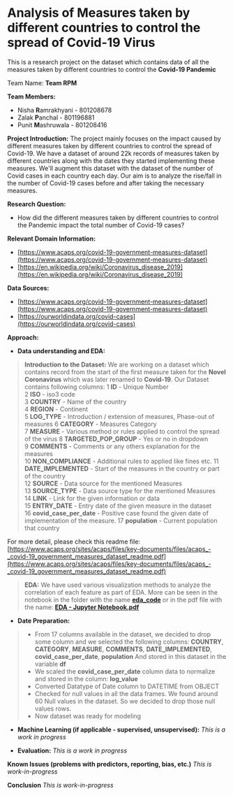 # Analysis of Measures taken by different countries to control the spread of Covid-19 Virus

This is a research project on the dataset which contains data of all the measures taken by different countries to control the **Covid-19 Pandemic**

Team Name: **Team RPM**

**Team Members:**

 - Nisha **R**amrakhyani - 801208678
 - Zalak **P**anchal - 801196881
 - Punit **M**ashruwala - 801208416

**Project Introduction:**
The project mainly focuses on the impact caused by different measures taken by different countries to control the spread of Covid-19. 
We have a dataset of around 22k records of measures taken by different countries along with the dates they started implementing these measures. 
We'll augment this dataset with the dataset of the number of Covid cases in each country each day. 
Our aim is to analyze the rise/fall in the number of Covid-19 cases before and after taking the necessary measures.

**Research Question:**

 - How did the different measures taken by different countries to
   control the Pandemic impact the total number of Covid-19 cases?

**Relevant Domain Information:** 

 - [https://www.acaps.org/covid-19-government-measures-dataset](https://www.acaps.org/covid-19-government-measures-dataset)
 - [https://en.wikipedia.org/wiki/Coronavirus_disease_2019](https://en.wikipedia.org/wiki/Coronavirus_disease_2019)

**Data Sources:**

 - [https://www.acaps.org/covid-19-government-measures-dataset](https://www.acaps.org/covid-19-government-measures-dataset)
 - [https://ourworldindata.org/covid-cases](https://ourworldindata.org/covid-cases)

**Approach:**

 - **Data understanding and EDA:**

	  

> **Introduction to the Dataset:**
We are working on a dataset which contains record from the start of the first measure taken for the **Novel Coronavirus** which was later renamed to **Covid-19**.
> Our Dataset contains following columns: 
>  1   **ID** - Unique Number                  
 2   **ISO** - iso3 code                 
 3   **COUNTRY** - Name of the country                  
 4   **REGION** - Continent                  
 5   **LOG_TYPE** - Introduction / extension of measures, Phase-out of measures
 6   **CATEGORY** - Measures Category              
 7   **MEASURE** - Various method or rules applied to control the spread of the virus
 8   **TARGETED_POP_GROUP**   - Yes or no in dropdown     
 9   **COMMENTS**  - Comments or any others explanation for the measures      
 10   **NON_COMPLIANCE**  - Additional rules to applied like fines etc.
 11  **DATE_IMPLEMENTED** - Start of the measures in the country or part of the country       
 12  **SOURCE** - Data source for the mentioned Measures                 
 13  **SOURCE_TYPE** -  Data source type for the mentioned Measures         
 14  **LINK** - Link for the given information or data           
 15  **ENTRY_DATE** - Entry date of the given measure in the dataset          
 16  **covid_case_per_date** - Positive case found the given date of implementation of the measure.
 17  **population**  - Current population that country 
         
For more detail, please check this readme file:     
[https://www.acaps.org/sites/acaps/files/key-documents/files/acaps_-_covid-19_government_measures_dataset_readme.pdf](https://www.acaps.org/sites/acaps/files/key-documents/files/acaps_-_covid-19_government_measures_dataset_readme.pdf)
> 
> 
> **EDA:**
> We have used various visualization methods to analyze the correlation of each feature as part of EDA.
> More can be seen in the notebook in the folder with the name [**eda_code**](https://github.com/punitMashruwala/kdd_covid-19/tree/main/eda_code) or in the pdf file with the name: [**EDA - Jupyter Notebook.pdf**](https://github.com/punitMashruwala/kdd_covid-19/blob/main/EDA%20-%20Jupyter%20Notebook.pdf)


 - **Date Preparation:**
 
> - From 17 columns available in the dataset, we decided to drop some
   column and we selected the following columns:
     **COUNTRY**, 
 **CATEGORY**, 
 **MEASURE**, 
 **COMMENTS**,
**DATE_IMPLEMENTED**, 
**covid_case_per_date**, 
**population** 
And stored in this dataset in the variable **df**
> - We scaled the **covid_case_per_date** column data to normalize and stored in the column: **log_value**
> - Converted Datatype of Date column to DATETIME from OBJECT
> - Checked for null values in all the data frames. We found around 60 Null values in the dataset. So we decided to drop those null values rows. 
> - Now dataset was ready for modeling
 
   

 




 - **Machine Learning (if applicable - supervised, unsupervised):**
	  *This is a work in progress*
	  
 - **Evaluation:**
	  *This is a work in progress*

	  

**Known Issues (problems with predictors, reporting, bias, etc.)** 
			*This is work-in-progress*

**Conclusion**
			*This is work-in-progress*
